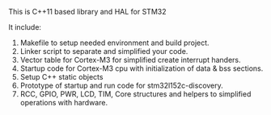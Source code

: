 This is C++11 based library and HAL for STM32

It include:

1) Makefile to setup needed environment and build project.
2) Linker script to separate and simplified your code.
3) Vector table for Cortex-M3 for simplified create interrupt handers.
4) Startup code for Cortex-M3 cpu with initialization of data & bss sections.
5) Setup C++ static objects
6) Prototype of startup and run code for stm32l152c-discovery.
7) RCC, GPIO, PWR, LCD, TIM, Core structures and helpers to simplified operations with hardware.

